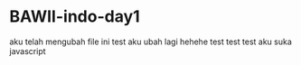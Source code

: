 # BAWII-indo-day1

aku telah mengubah file ini
test aku ubah lagi hehehe
test test test
aku suka javascript
